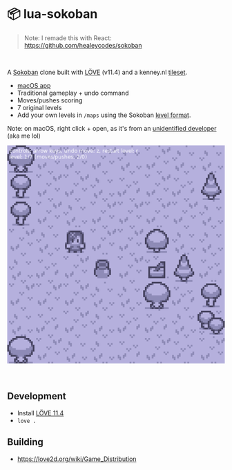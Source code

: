 # 📦 lua-sokoban

> Note: I remade this with React: https://github.com/healeycodes/sokoban

<br>

A [Sokoban](https://en.wikipedia.org/wiki/Sokoban) clone built with [LÖVE](https://love2d.org) (v11.4) and a kenney.nl [tileset](https://www.kenney.nl/assets/monochrome-rpg).

- [macOS app](https://github.com/healeycodes/sokoban/releases)
- Traditional gameplay + undo command
- Moves/pushes scoring
- 7 original levels
- Add your own levels in `/maps` using the Sokoban [level format](http://sokobano.de/wiki/index.php?title=Level_format).

Note: on macOS, right click + open, as it's from an [unidentified developer](https://support.apple.com/en-gb/guide/mac-help/mh40616/mac) (aka me lol)

![Preview image of Sokoban](https://github.com/healeycodes/lua-sokoban/blob/main/assets/preview.png)

<br>

## Development

- Install [LÖVE 11.4](https://love2d.org/#download)
- `love .`


## Building

- https://love2d.org/wiki/Game_Distribution
